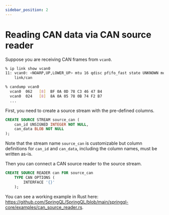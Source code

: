 ```yaml
---
sidebar_position: 2
---
```


# Reading CAN data via CAN source reader

Suppose you are receiving CAN frames from `vcan0`.

```bash title="Example output from vcan0"
% ip link show vcan0
11: vcan0: <NOARP,UP,LOWER_UP> mtu 16 qdisc pfifo_fast state UNKNOWN mode DEFAULT group default qlen 10
    link/can

% candump vcan0
  vcan0  062   [8]  BF 0A 0D 78 C3 46 47 B4
  vcan0  024   [8]  8A 0A 05 78 0B 74 F2 B7
  ...
```

First, you need to create a source stream with the pre-defined columns.

```sql title="Source stream for CAN source"
CREATE SOURCE STREAM source_can (
    can_id UNSIGNED INTEGER NOT NULL,
    can_data BLOB NOT NULL
);
```

Note that the stream name `source_can` is customizable but column definitions for `can_id` and `can_data`, including the column names, must be written as-is.

Then you can connect a CAN source reader to the source stream.

```sql title="CAN source reader"
CREATE SOURCE READER can FOR source_can
    TYPE CAN OPTIONS (
        INTERFACE '{}'
    );
```

You can see a working example in Rust here: <https://github.com/SpringQL/SpringQL/blob/main/springql-core/examples/can_source_reader.rs>.
